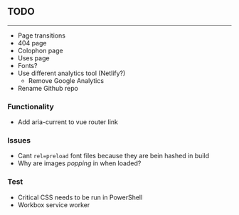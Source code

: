 ## TODO

---

* Page transitions
* 404 page
* Colophon page
* Uses page
* Fonts?
* Use different analytics tool (Netlify?)
    * Remove Google Analytics
* Rename Github repo

### Functionality

* Add aria-current to vue router link

### Issues

* Cant `rel=preload` font files because they are bein hashed in build
* Why are images *popping* in when loaded?

### Test

* Critical CSS needs to be run in PowerShell
* Workbox service worker
